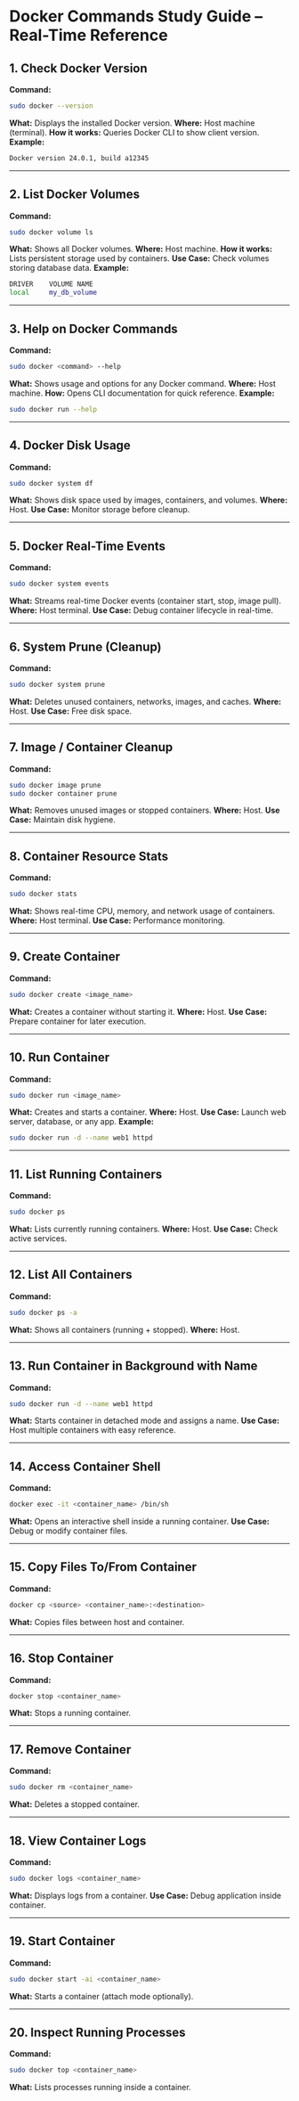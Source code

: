 # Docker Commands Study Guide – Real-Time Reference

## 1. Check Docker Version

**Command:**

```bash
sudo docker --version
```

**What:** Displays the installed Docker version.
**Where:** Host machine (terminal).
**How it works:** Queries Docker CLI to show client version.
**Example:**

```bash
Docker version 24.0.1, build a12345
```

---

## 2. List Docker Volumes

**Command:**

```bash
sudo docker volume ls
```

**What:** Shows all Docker volumes.
**Where:** Host machine.
**How it works:** Lists persistent storage used by containers.
**Use Case:** Check volumes storing database data.
**Example:**

```bash
DRIVER    VOLUME NAME
local     my_db_volume
```

---

## 3. Help on Docker Commands

**Command:**

```bash
sudo docker <command> --help
```

**What:** Shows usage and options for any Docker command.
**Where:** Host machine.
**How:** Opens CLI documentation for quick reference.
**Example:**

```bash
sudo docker run --help
```

---

## 4. Docker Disk Usage

**Command:**

```bash
sudo docker system df
```

**What:** Shows disk space used by images, containers, and volumes.
**Where:** Host.
**Use Case:** Monitor storage before cleanup.

---

## 5. Docker Real-Time Events

**Command:**

```bash
sudo docker system events
```

**What:** Streams real-time Docker events (container start, stop, image pull).
**Where:** Host terminal.
**Use Case:** Debug container lifecycle in real-time.

---

## 6. System Prune (Cleanup)

**Command:**

```bash
sudo docker system prune
```

**What:** Deletes unused containers, networks, images, and caches.
**Where:** Host.
**Use Case:** Free disk space.

---

## 7. Image / Container Cleanup

**Command:**

```bash
sudo docker image prune
sudo docker container prune
```

**What:** Removes unused images or stopped containers.
**Where:** Host.
**Use Case:** Maintain disk hygiene.

---

## 8. Container Resource Stats

**Command:**

```bash
sudo docker stats
```

**What:** Shows real-time CPU, memory, and network usage of containers.
**Where:** Host terminal.
**Use Case:** Performance monitoring.

---

## 9. Create Container

**Command:**

```bash
sudo docker create <image_name>
```

**What:** Creates a container without starting it.
**Where:** Host.
**Use Case:** Prepare container for later execution.

---

## 10. Run Container

**Command:**

```bash
sudo docker run <image_name>
```

**What:** Creates and starts a container.
**Where:** Host.
**Use Case:** Launch web server, database, or any app.
**Example:**

```bash
sudo docker run -d --name web1 httpd
```

---

## 11. List Running Containers

**Command:**

```bash
sudo docker ps
```

**What:** Lists currently running containers.
**Where:** Host.
**Use Case:** Check active services.

---

## 12. List All Containers

**Command:**

```bash
sudo docker ps -a
```

**What:** Shows all containers (running + stopped).
**Where:** Host.

---

## 13. Run Container in Background with Name

**Command:**

```bash
sudo docker run -d --name web1 httpd
```

**What:** Starts container in detached mode and assigns a name.
**Use Case:** Host multiple containers with easy reference.

---

## 14. Access Container Shell

**Command:**

```bash
docker exec -it <container_name> /bin/sh
```

**What:** Opens an interactive shell inside a running container.
**Use Case:** Debug or modify container files.

---

## 15. Copy Files To/From Container

**Command:**

```bash
docker cp <source> <container_name>:<destination>
```

**What:** Copies files between host and container.

---

## 16. Stop Container

**Command:**

```bash
docker stop <container_name>
```

**What:** Stops a running container.

---

## 17. Remove Container

**Command:**

```bash
sudo docker rm <container_name>
```

**What:** Deletes a stopped container.

---

## 18. View Container Logs

**Command:**

```bash
sudo docker logs <container_name>
```

**What:** Displays logs from a container.
**Use Case:** Debug application inside container.

---

## 19. Start Container

**Command:**

```bash
sudo docker start -ai <container_name>
```

**What:** Starts a container (attach mode optionally).

---

## 20. Inspect Running Processes

**Command:**

```bash
sudo docker top <container_name>
```

**What:** Lists processes running inside a container.
